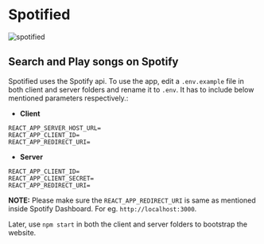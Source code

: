 # Spotified

![spotified](https://user-images.githubusercontent.com/41537302/114931668-60b0b180-9deb-11eb-89b5-8ed406f01e9c.png)

## Search and Play songs on Spotify

Spotified uses the Spotify api. To use the app, edit a ```.env.example``` file in both client and server folders and rename it to `.env`. It has to include below mentioned parameters respectively.:

- <strong>Client</strong>
```
REACT_APP_SERVER_HOST_URL=
REACT_APP_CLIENT_ID=
REACT_APP_REDIRECT_URI=
```

- <strong>Server</strong>
```
REACT_APP_CLIENT_ID=
REACT_APP_CLIENT_SECRET=
REACT_APP_REDIRECT_URI=
```
<strong>NOTE:</strong> Please make sure the `REACT_APP_REDIRECT_URI` is same as mentioned inside Spotify Dashboard. For eg. `http://localhost:3000`.

Later, use ```npm start``` in both the client and server folders to bootstrap the website.
